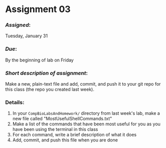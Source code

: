 # Assignment 03
### *Assigned*: 
Tuesday, January 31
### *Due*: 
By the beginning of lab on Friday

### *Short description of assignment*:
Make a new, plain-text file and add, commit, and push it to your git repo for this class (the repo you created last week).

### Details:
1. In your `CompBioLabsAndHomework/` directory from last week's lab, make a new file called "MostUsefulShellCommands.txt"
2. Make a list of the commands that have been most useful for you as you have been using the terminal in this class
3. For each command, write a brief description of what it does
4. Add, commit, and push this file when you are done